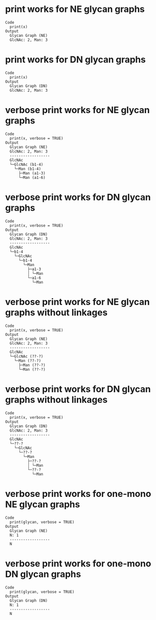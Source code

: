 # print works for NE glycan graphs

    Code
      print(x)
    Output
      Glycan Graph (NE)
      GlcNAc: 2, Man: 3

# print works for DN glycan graphs

    Code
      print(x)
    Output
      Glycan Graph (DN)
      GlcNAc: 2, Man: 3

# verbose print works for NE glycan graphs

    Code
      print(x, verbose = TRUE)
    Output
      Glycan Graph (NE)
      GlcNAc: 2, Man: 3
      ------------------
      GlcNAc
      └─GlcNAc (b1-4)
        └─Man (b1-4)
          ├─Man (a1-3)
          └─Man (a1-6)

# verbose print works for DN glycan graphs

    Code
      print(x, verbose = TRUE)
    Output
      Glycan Graph (DN)
      GlcNAc: 2, Man: 3
      ------------------
      GlcNAc
      └─b1-4
        └─GlcNAc
          └─b1-4
            └─Man
              ├─a1-3
              │ └─Man
              └─a1-6
                └─Man

# verbose print works for NE glycan graphs without linkages

    Code
      print(x, verbose = TRUE)
    Output
      Glycan Graph (NE)
      GlcNAc: 2, Man: 3
      ------------------
      GlcNAc
      └─GlcNAc (??-?)
        └─Man (??-?)
          ├─Man (??-?)
          └─Man (??-?)

# verbose print works for DN glycan graphs without linkages

    Code
      print(x, verbose = TRUE)
    Output
      Glycan Graph (DN)
      GlcNAc: 2, Man: 3
      ------------------
      GlcNAc
      └─??-?
        └─GlcNAc
          └─??-?
            └─Man
              ├─??-?
              │ └─Man
              └─??-?
                └─Man

# verbose print works for one-mono NE glycan graphs

    Code
      print(glycan, verbose = TRUE)
    Output
      Glycan Graph (NE)
      N: 1
      ------------------
      N

# verbose print works for one-mono DN glycan graphs

    Code
      print(glycan, verbose = TRUE)
    Output
      Glycan Graph (DN)
      N: 1
      ------------------
      N

